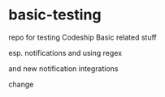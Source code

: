 # basic-testing
repo for testing Codeship Basic related stuff

esp. notifications and using regex

and new notification integrations

change

